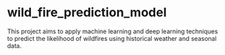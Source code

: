 # wild_fire_prediction_model
This project aims to apply machine learning and deep learning techniques to predict the likelihood of wildfires using historical weather and seasonal data.
